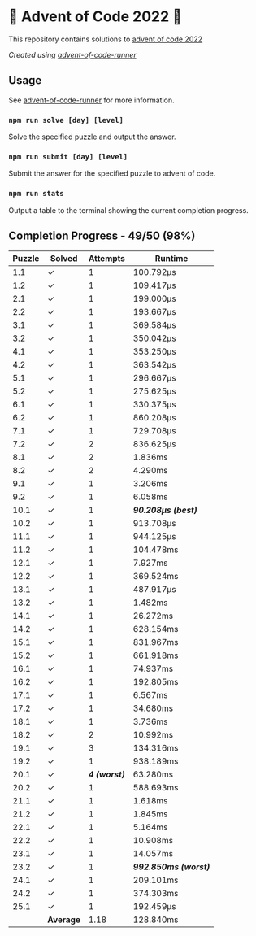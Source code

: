 # :santa: Advent of Code 2022 :christmas_tree:

This repository contains solutions to [advent of code 2022](https://adventofcode.com/2022) 

_Created using [advent-of-code-runner](https://github.com/beakerandjake/advent-of-code-runner)_

## Usage
See [advent-of-code-runner](https://github.com/beakerandjake/advent-of-code-runner) for more information.

### `npm run solve [day] [level]`
Solve the specified puzzle and output the answer.

### `npm run submit [day] [level]`
Submit the answer for the specified puzzle to advent of code.

### `npm run stats`
Output a table to the terminal showing the current completion progress.

<!--Please do not delete the following comments, they are required to save your stats to this file.-->
<!--START_AUTOGENERATED_COMPLETION_PROGRESS_SECTION-->
## Completion Progress - 49/50 (98%)

| Puzzle | Solved | Attempts | Runtime |
| --- | --- | --- | --- |
| 1.1 | ✓ | 1 | 100.792μs |
| 1.2 | ✓ | 1 | 109.417μs |
| 2.1 | ✓ | 1 | 199.000μs |
| 2.2 | ✓ | 1 | 193.667μs |
| 3.1 | ✓ | 1 | 369.584μs |
| 3.2 | ✓ | 1 | 350.042μs |
| 4.1 | ✓ | 1 | 353.250μs |
| 4.2 | ✓ | 1 | 363.542μs |
| 5.1 | ✓ | 1 | 296.667μs |
| 5.2 | ✓ | 1 | 275.625μs |
| 6.1 | ✓ | 1 | 330.375μs |
| 6.2 | ✓ | 1 | 860.208μs |
| 7.1 | ✓ | 1 | 729.708μs |
| 7.2 | ✓ | 2 | 836.625μs |
| 8.1 | ✓ | 2 | 1.836ms |
| 8.2 | ✓ | 2 | 4.290ms |
| 9.1 | ✓ | 1 | 3.206ms |
| 9.2 | ✓ | 1 | 6.058ms |
| 10.1 | ✓ | 1 | ***90.208μs (best)*** |
| 10.2 | ✓ | 1 | 913.708μs |
| 11.1 | ✓ | 1 | 944.125μs |
| 11.2 | ✓ | 1 | 104.478ms |
| 12.1 | ✓ | 1 | 7.927ms |
| 12.2 | ✓ | 1 | 369.524ms |
| 13.1 | ✓ | 1 | 487.917μs |
| 13.2 | ✓ | 1 | 1.482ms |
| 14.1 | ✓ | 1 | 26.272ms |
| 14.2 | ✓ | 1 | 628.154ms |
| 15.1 | ✓ | 1 | 831.967ms |
| 15.2 | ✓ | 1 | 661.918ms |
| 16.1 | ✓ | 1 | 74.937ms |
| 16.2 | ✓ | 1 | 192.805ms |
| 17.1 | ✓ | 1 | 6.567ms |
| 17.2 | ✓ | 1 | 34.680ms |
| 18.1 | ✓ | 1 | 3.736ms |
| 18.2 | ✓ | 2 | 10.992ms |
| 19.1 | ✓ | 3 | 134.316ms |
| 19.2 | ✓ | 1 | 938.189ms |
| 20.1 | ✓ | ***4 (worst)*** | 63.280ms |
| 20.2 | ✓ | 1 | 588.693ms |
| 21.1 | ✓ | 1 | 1.618ms |
| 21.2 | ✓ | 1 | 1.845ms |
| 22.1 | ✓ | 1 | 5.164ms |
| 22.2 | ✓ | 1 | 10.908ms |
| 23.1 | ✓ | 1 | 14.057ms |
| 23.2 | ✓ | 1 | ***992.850ms (worst)*** |
| 24.1 | ✓ | 1 | 209.101ms |
| 24.2 | ✓ | 1 | 374.303ms |
| 25.1 | ✓ | 1 | 192.459μs |
|  | **Average** | 1.18 | 128.840ms |
<!--END_AUTOGENERATED_COMPLETION_PROGRESS_SECTION-->
